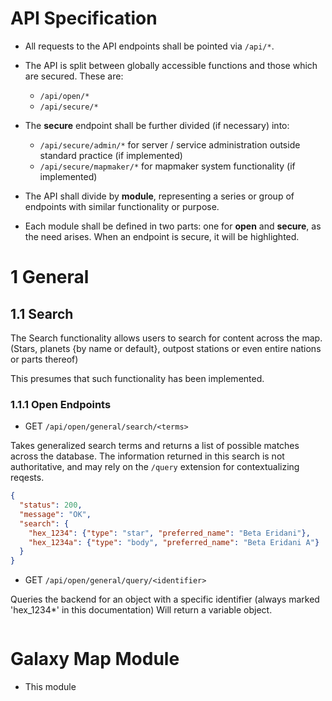
# API Specification
- All requests to the API endpoints shall be pointed via `/api/*`.
- The API is split between globally accessible functions and those which are secured. These are:
  - `/api/open/*`
  - `/api/secure/*`
- The **secure** endpoint shall be further divided (if necessary) into: 
  - `/api/secure/admin/*` for server / service administration outside standard practice (if implemented)
  - `/api/secure/mapmaker/*` for mapmaker system functionality (if implemented)

- The API shall divide by **module**, representing a series or group of endpoints with similar functionality or purpose.
- Each module shall be defined in two parts: one for **open** and **secure**, as the need arises. When an endpoint is secure, it will be highlighted.

# 1 General
## 1.1 Search
The Search functionality allows users to search for content across the map. (Stars, planets {by name or default}, outpost stations or even entire nations or parts thereof)

This presumes that such functionality has been implemented.

### 1.1.1 Open Endpoints
- GET `/api/open/general/search/<terms>`

Takes generalized search terms and returns a list of possible matches across the database.
The information returned in this search is not authoritative, and may rely on the `/query` extension for contextualizing reqests.
```json
{
  "status": 200,
  "message": "OK",
  "search": {
    "hex_1234": {"type": "star", "preferred_name": "Beta Eridani"},
    "hex_1234a": {"type": "body", "preferred_name": "Beta Eridani A"}
  }
}
```
- GET `/api/open/general/query/<identifier>`

Queries the backend for an object with a specific identifier (always marked 'hex_1234*' in this documentation)
Will return a variable object.
```json

```


# Galaxy Map Module
- This module 


